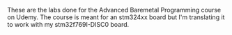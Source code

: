These are the labs done for the Advanced Baremetal Programming course on Udemy. The course is meant for an stm324xx board but I'm translating it to work with my stm32f769I-DISC0 board.
